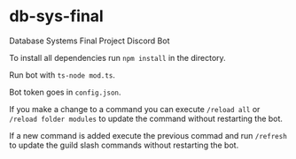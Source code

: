 # db-sys-final
Database Systems Final Project Discord Bot

To install all dependencies run `npm install` in the directory.

Run bot with `ts-node mod.ts`.

Bot token goes in `config.json`.

If you make a change to a command you can execute `/reload all` or `/reload folder modules` to update the command without restarting the bot.

If a new command is added execute the previous commad and run `/refresh` to update the guild slash commands without restarting the bot.
